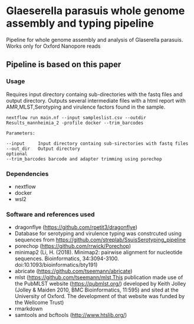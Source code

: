 # Glaeserella parasuis whole genome assembly and typing pipeline


Pipeline for whole genome assembly and analysis of Glaserella parasuis. Works only for Oxford Nanopore reads


## Pipeline is based on this paper

 

### Usage
Requires input directory containg sub-directories with the fastq files and output directory. Outputs several intermediate files with a html report with AMR,MLST,Serotyping and virulence factors found in the sample.
```
nextflow run main.nf --input sampleslist.csv --outdir Results_mannheimia_2 -profile docker --trim_barcodes
```
```
Parameters:

--input		Input directory containg sub-sirectories with fastq files
--out_dir	Output directory
optional
--trim_barcodes barcode and adapter trimming using porechop
```
### Dependencies
* nextflow
* docker
* wsl2
### Software and references used
* dragonflye (https://github.com/rpetit3/dragonflye)
* Database for serotyping and virulence typing was constrcuted using sequences from https://github.com/streplab/SsuisSerotyping_pipeline 
* porechop (https://github.com/rrwick/Porechop)
* minimap2 (Li, H. (2018). Minimap2: pairwise alignment for nucleotide sequences. Bioinformatics, 34:3094-3100. doi:10.1093/bioinformatics/bty191)
* abricate (https://github.com/tseemann/abricate)
* mlst (https://github.com/tseemann/mlst,This publication made use of the PubMLST website (https://pubmlst.org/) developed by Keith Jolley (Jolley & Maiden 2010, BMC        Bioinformatics, 11:595) and sited at the University of Oxford. The development of that website was funded by the Wellcome Trust)
* rmarkdown 
* samtools and bcftools (http://www.htslib.org/)
